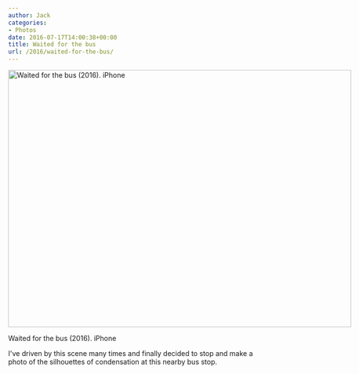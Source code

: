 ```yaml
---
author: Jack
categories:
- Photos
date: 2016-07-17T14:00:38+00:00
title: Waited for the bus
url: /2016/waited-for-the-bus/
---
```


<div id="attachment_5353" style="width: 710px" class="wp-caption alignright">
  <img class="size-large wp-image-5353" src="/wp-content/uploads/2016/07/IMG_0070-1024x768.jpg" alt="Waited for the bus (2016). iPhone" width="700" height="525" srcset="/wp-content/uploads/2016/07/IMG_0070.jpg 1024w, /wp-content/uploads/2016/07/IMG_0070-300x225.jpg 300w, /wp-content/uploads/2016/07/IMG_0070-768x576.jpg 768w, /wp-content/uploads/2016/07/IMG_0070-700x525.jpg 700w" sizes="(max-width: 700px) 100vw, 700px" />
  
  <p class="wp-caption-text">
    Waited for the bus (2016). iPhone
  </p>
</div>

I've driven by this scene many times and finally decided to stop and make a photo of the silhouettes of condensation at this nearby bus stop.